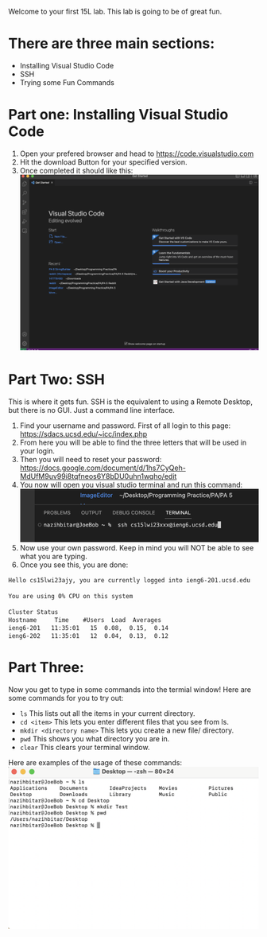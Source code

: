 Welcome to your first 15L lab. This lab is going to be of great fun.

# There are three main sections:
- Installing Visual Studio Code
- SSH
- Trying some Fun Commands

# Part one: Installing Visual Studio Code
 1) Open your prefered browser and head to https://code.visualstudio.com
 2) Hit the download Button for your specified version.
 3) Once completed it should like this:
 ![Image](1photo/Screenshot%202023-01-11%20at%2012.03.51%20PM.png)

# Part Two: SSH
This is where it gets fun. SSH is the equivalent to using a Remote Desktop, but there is no GUI. Just a command line interface.
1) Find your username and password. First of all login to this page: https://sdacs.ucsd.edu/~icc/index.php
2) From here you will be able to find the three letters that will be used in your login.
3) Then you will need to reset your password: https://docs.google.com/document/d/1hs7CyQeh-MdUfM9uv99i8tqfneos6Y8bDU0uhn1wqho/edit
4) You now will open you visual studio terminal and run this command:
![Image](1photo/termianl.png)
5) Now use your own password. Keep in mind you will NOT be able to see what you are typing.
6) Once you see this, you are done:
```
Hello cs15lwi23ajy, you are currently logged into ieng6-201.ucsd.edu

You are using 0% CPU on this system

Cluster Status 
Hostname     Time    #Users  Load  Averages  
ieng6-201   11:35:01   15  0.08,  0.15,  0.14
ieng6-202   11:35:01   12  0.04,  0.13,  0.12
```

# Part Three: 
Now you get to type in some commands into the termial window!
Here are some commands for you to try out:
* `ls` This lists out all the items in your current directory.
* `cd <item>` This lets you enter different files that you see from ls.
* `mkdir <directory name>` This lets you create a new file/ directory.
* `pwd` This shows you what directory you are in.
*  `clear` This clears your terminal window.

Here are examples of the usage of these commands:
![Image](1photo/Command.png)
